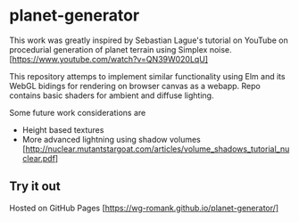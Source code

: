 # planet-generator

This work was greatly inspired by Sebastian Lague's tutorial on YouTube on procedurial generation of planet terrain using Simplex noise.
[https://www.youtube.com/watch?v=QN39W020LqU]

This repository attemps to implement similar functionality using Elm and its WebGL bidings for rendering on browser canvas as a webapp. Repo contains basic shaders for ambient and diffuse lighting.

Some future work considerations are

* Height based textures
* More advanced lightning using shadow volumes [http://nuclear.mutantstargoat.com/articles/volume_shadows_tutorial_nuclear.pdf]

## Try it out

Hosted on GitHub Pages [https://wg-romank.github.io/planet-generator/]
